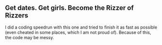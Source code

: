 ## Get dates. Get girls. Become the Rizzer of Rizzers

I did a coding speedrun with this one and tried to finish it as fast as possible (even cheated in some places, which I am not proud of). Because of this, the code may be messy.
